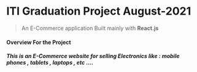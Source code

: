 # ITI Graduation Project August-2021
> An E-Commerce application Built mainly with **React.js**

#### Overview For the Project
##### This is an E-Commerce website for selling Electronics like : mobile phones , tablets , laptops , etc ....
